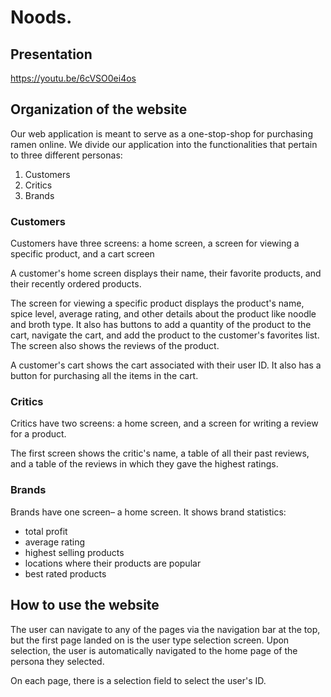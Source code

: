 # Noods.

## Presentation
https://youtu.be/6cVSO0ei4os

## Organization of the website

Our web application is meant to serve as a one-stop-shop for purchasing ramen online. We divide our application into the functionalities that pertain to three different personas:

  1. Customers
  2. Critics
  3. Brands
  
### Customers

Customers have three screens: a home screen, a screen for viewing a specific product, and a cart screen

A customer's home screen displays their name, their favorite products, and their recently ordered products.

The screen for viewing a specific product displays the product's name, spice level, average rating, and other details about the product like noodle and broth type. It also has buttons to add a quantity of the product to the cart, navigate the cart, and add the product to the customer's favorites list. The screen also shows the reviews of the product.

A customer's cart shows the cart associated with their user ID. It also has a button for purchasing all the items in the cart.

### Critics

Critics have two screens: a home screen, and a screen for writing a review for a product.

The first screen shows the critic's name, a table of all their past reviews, and a table of the reviews in which they gave the highest ratings.

### Brands

Brands have one screen– a home screen. It shows brand statistics:
- total profit
- average rating
- highest selling products
- locations where their products are popular
- best rated products

## How to use the website


The user can navigate to any of the pages via the navigation bar at the top, but the first page landed on is the user type selection screen. Upon selection, the user is automatically navigated to the home page of the persona they selected.

On each page, there is a selection field to select the user's ID.
